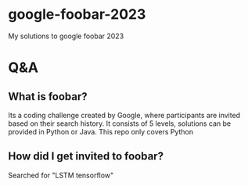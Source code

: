 # google-foobar-2023
My solutions to google foobar 2023

# Q&A
## What is foobar?
Its a coding challenge created by Google, where participants are invited based on their search history.
It consists of 5 levels, solutions can be provided in Python or Java. This repo only covers Python

## How did I get invited to foobar?
Searched for "LSTM tensorflow"

